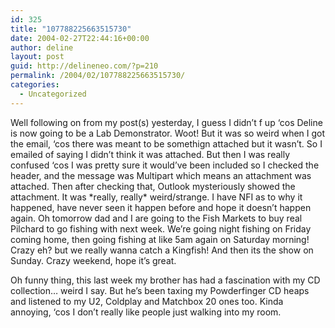 ```yaml
---
id: 325
title: "107788225663515730"
date: 2004-02-27T22:44:16+00:00
author: deline
layout: post
guid: http://delineneo.com/?p=210
permalink: /2004/02/107788225663515730/
categories:
  - Uncategorized
---
```

Well following on from my post(s) yesterday, I guess I didn&#8217;t f up &#8216;cos Deline is now going to be a Lab Demonstrator. Woot! But it was so weird when I got the email, &#8216;cos there was meant to be somethign attached but it wasn&#8217;t. So I emailed of saying I didn&#8217;t think it was attached. But then I was really confused &#8216;cos I was pretty sure it would&#8217;ve been included so I checked the header, and the message was Multipart which means an attachment was attached. Then after checking that, Outlook mysteriously showed the attachment. It was \*really, really\* weird/strange. I have NFI as to why it happened, have never seen it happen before and hope it doesn&#8217;t happen again. Oh tomorrow dad and I are going to the Fish Markets to buy real Pilchard to go fishing with next week. We&#8217;re going night fishing on Friday coming home, then going fishing at like 5am again on Saturday morning! Crazy eh? but we really wanna catch a Kingfish! And then its the show on Sunday. Crazy weekend, hope it&#8217;s great.

Oh funny thing, this last week my brother has had a fascination with my CD collection&#8230; weird I say. But he&#8217;s been taxing my Powderfinger CD heaps and listened to my U2, Coldplay and Matchbox 20 ones too. Kinda annoying, &#8216;cos I don&#8217;t really like people just walking into my room.
